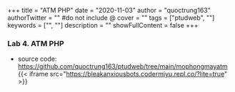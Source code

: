 +++
title = "ATM PHP"
date = "2020-11-03"
author = "quoctrung163"
authorTwitter = "" #do not include @
cover = ""
tags = ["ptudweb", ""]
keywords = ["", ""]
description = ""
showFullContent = false
+++

### Lab 4. ATM PHP
- source code: https://github.com/quoctrung163/ptudweb/tree/main/mophongmayatm
{{< iframe src="https://bleakanxiousbots.codermiyu.repl.co/?lite=true" >}}